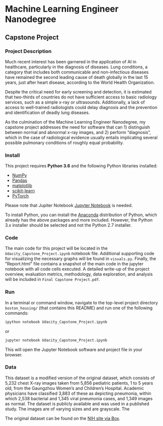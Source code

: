 # Machine Learning Engineer Nanodegree
## Capstone Project


### Project Description

Much recent interest has been garnered in the application of AI in healthcare, particularly in the diagnosis of diseases. Lung conditions, a category that includes both communicable and non-infectious diseases have remained the second leading cause of death globally in the last 15 years, just after heart disease, according to the World Health Organization.

Despite the critical need for early screening and detection, it is estimated that two-thirds of countries do not have sufficient access to basic radiology services, such as a simple x-ray or ultrasounds. Additionally, a lack of access to well-trained radiologists could delay diagnosis and the prevention and identification of deadly lung diseases. 

As the culmination of the Machine Learning Engineer Nanodegree, my capstone project addresses the need for software that can 1) distinguish between normal and abnormal x-ray images, and 2) perform “diagnosis”, which in the case of radiological evidence usually entails implicating several possible pulmonary conditions of roughly equal probability. 


### Install

This project requires **Python 3.6** and the following Python libraries installed:

- [NumPy](http://www.numpy.org/)
- [Pandas](http://pandas.pydata.org/)
- [matplotlib](http://matplotlib.org/)
- [scikit-learn](http://scikit-learn.org/stable/)
- [PyTorch](https://pytorch.org/)

Please note that Jupiter Notebook [Jupyter Notebook](http://ipython.org/notebook.html) is needed.

To install Python, you can install the [Anaconda](http://continuum.io/downloads) distribution of Python, which already has the above packages and more included. However, the Python 3.x installer should be selected and not the Python 2.7 installer.

### Code

The main code for this project will be located in the `Udacity_Capstone_Project.ipynb` notebook file. Additional supporting code for visualizing the necessary graphs will be found in `visuals.py`. Finally, the "Report.html" file contains a snapshot of the main code in the jupyter notebook with all code cells executed. A detailed write-up of the project overview, evaluation metrics, methodology, data exploration, and analysis will be included in `Final Capstone Project.pdf`. 

### Run

In a terminal or command window, navigate to the top-level project directory `boston_housing/` (that contains this README) and run one of the following commands:

```bash
ipython notebook Udacity_Capstone_Project.ipynb
```  
or
```bash
jupyter notebook Udacity_Capstone_Project.ipynb
```

This will open the Jupyter Notebook software and project file in your browser.

### Data

This dataset is a modified version of the original dataset, which consists of 5,232 chest X-ray images taken from 5,856 pediatric patients, 1 to 5 years old, from the Gaungzhou Women’s and Children’s Hospital. Academic physicians have classified 3,883 of these as depicting pneumonia, within which 2,538 bacterial and 1,345 viral pneumonia cases, and 1,349 images as normal. The dataset is publicly available and was used in a published study. The images are of varying sizes and are grayscale. The

The original dataset can be found on the [NIH site via Box](https://nihcc.app.box.com/v/ChestXray-NIHCC).

